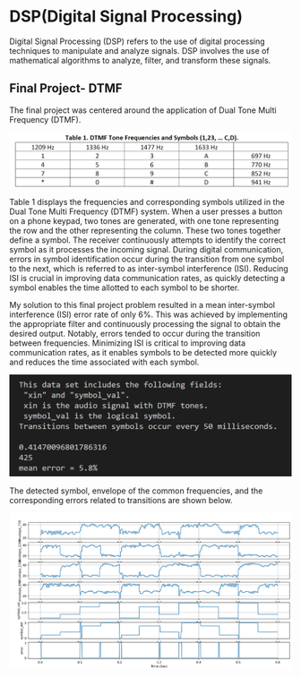 # DSP(Digital Signal Processing)

Digital Signal Processing (DSP) refers to the use of digital processing techniques to manipulate and analyze signals. DSP involves the use of mathematical algorithms to analyze, filter, and transform these signals.

## Final Project- DTMF

The final project was centered around the application of Dual Tone Multi Frequency (DTMF). 

![table 1](finalLab/tableFinal.png)

Table 1 displays the frequencies and corresponding symbols utilized in the Dual Tone Multi Frequency (DTMF) system. When a user presses a button on a phone keypad, two tones are generated, with one tone representing the row and the other representing the column. These two tones together define a symbol. The receiver continuously attempts to identify the correct symbol as it processes the incoming signal. During digital communication, errors in symbol identification occur during the transition from one symbol to the next, which is referred to as inter-symbol interference (ISI). Reducing ISI is crucial in improving data communication rates, as quickly detecting a symbol enables the time allotted to each symbol to be shorter.

My solution to this final project problem resulted in a mean inter-symbol interference (ISI) error rate of only 6%. This was achieved by implementing the appropriate filter and continuously processing the signal to obtain the desired output. Notably, errors tended to occur during the transition between frequencies. Minimizing ISI is critical to improving data communication rates, as it enables symbols to be detected more quickly and reduces the time associated with each symbol.

![Mean error](finalLab/ISI_error.png)

The detected symbol, envelope of the common frequencies, and the corresponding errors related to transitions are shown below.

![envolope graph](finalLab/graph.png)
